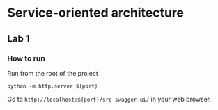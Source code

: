 # Service-oriented architecture

## Lab 1

### How to run

Run from the root of the project

```shell
python -m http.server ${port}
```

Go to `http://localhost:${port}/src-swagger-ui/` in your web browser.
